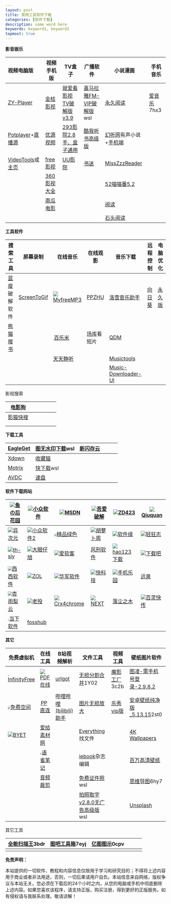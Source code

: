 ```yaml
---
layout: post
title: 常用工具软件下载
categories: [软件下载]
description: some word here
keywords: keyword1, keyword2
topmost: true
---
```




**影音娱乐**

| 视频电脑版                                                   | 视频手机版                                        | TV盒子                                                 | 广播软件                                               | 小说漫画                                                     | 手机音乐                                       |
| :----------------------------------------------------------- | ------------------------------------------------- | ------------------------------------------------------ | ------------------------------------------------------ | ------------------------------------------------------------ | ---------------------------------------------- |
| [ZY-Player](https://github.com/Hunlongyu/ZY-Player/releases) | [金桔影视](https://jinju1.app/)                   | [就爱看影视TV破解版 v3.9](https://lanzous.com/icdmtgh) | [喜马拉雅FM-VIP破解版](https://lanzous.com/icdxita)wsl | [永久阅读](https://lanzous.com/icdxnab)                      | [爱音乐](http://ciful.lanzous.com/icqyr0j)7hx3 |
| [Potplayer](https://potplayer.org/)+[直播源](https://lanzous.com/ica0elc) | [优源视频](https://lanzous.com/b015bmv4f)         | [293影院2.8手、盒子通用](https://lanzous.com/icdmtzg)  | [酷我听书高级版](http://molipan.lanzous.com/iczc9ve)   | [幻听网](http://www.ting89.com/)有声小说+[手机端](http://m.ting89.com/) |                                                |
| [VideoTools](https://healer.lanzous.com/b00zg21wh)或[主页](http://tool.yijingying.com/videotools/) | [free影视](https://lanzous.com/ic8phcj)           | [UU影院](https://lanzous.com/icdmuzc)                  | [书迷](https://lanzous.com/id08kri)                    | [MissZzzReader](https://share.weiyun.com/wKMu2YW6)           |                                                |
|                                                              | [360影视大全](https://www.360kan.com/appdownload) |                                                        |                                                        | [52喵喵番5.2](https://lanzous.com/icp48pe)                   |                                                |
|                                                              | [南瓜电影](http://www.vcinema.cn/)                |                                                        |                                                        | [阅读](https://hao.su/2551/)                                 |                                                |
|                                                              |                                                   |                                                        |                                                        | [石头阅读](http://xitmi.lanzous.com/b03yof80f)               |                                                |

**工具软件**

| 搜索工具                                          | 屏幕录制                                    | 在线音乐                                                     | 在线观影                               | 音乐下载                                                     | 远程控制                                      | 电脑优化                                    |
| ------------------------------------------------- | ------------------------------------------- | ------------------------------------------------------------ | -------------------------------------- | ------------------------------------------------------------ | --------------------------------------------- | ------------------------------------------- |
| [蓝廋](https://ciful.lanzous.com/ic79vti)破解软件 | [ScreenToGif](https://www.screentogif.com/) | ![](http://tool.liumingye.cn/favicon.ico)[MyfreeMP3](http://tool.liumingye.cn/music/) | [PPZHU](http://www.ppzhu.vip/)         | [洛雪音乐助手](https://github.com/lyswhut/lx-music-desktop/releases) | [向日葵](https://sunlogin.oray.com/personal/) | [永久版](http://feixue.lanzous.com/icq2vyf) |
| [熊猫搜书](https://ebook.huzerui.com/#/)          |                                             | <img src="https://bailemi.com/style/img/icon.png" style="zoom:15%;" />[百乐米](https://bailemi.com/) | [场库](https://www.vmovier.com/)看短片 | [QDM](http://www.yeyulingfeng.com/6320.html)                 |                                               |                                             |
|                                                   |                                             | [天天静听](http://47.112.23.238/)                            |                                        | [Musictools](http://tool.yijingying.com/musictools/)         |                                               |                                             |
|                                                   |                                             |                                                              |                                        | [Music-Downloader-UI](http://nitian1207.lanzous.com/icxnp1e) |                                               |                                             |

影视搜索

| [电影狗](http://www.dianyinggou.com/)                       |      |      |      |      |      |
| ----------------------------------------------------------- | ---- | ---- | ---- | ---- | ---- |
| [影猫快搜](http://www.mvcat.com/vsearch/?type=online&word=) |      |      |      |      |      |
|                                                             |      |      |      |      |      |
|                                                             |      |      |      |      |      |

**下载工具**

| [EagleGet](http://www.eagleget.com/)      | [图无水印下载](https://lanzous.com/ick1xhi)wsl | [新闪存云](http://www.lanzoux.com/b03yp32le) |      |      |      |
| ----------------------------------------- | ---------------------------------------------- | -------------------------------------------- | ---- | ---- | ---- |
| [Xdown](https://xdown.org/)               | [收藏猫](https://pictureknow.com/download)     |                                              |      |      |      |
| [Motrix](https://motrix.app/)             | [快下载](https://lanzous.com/icvdnva)wsl       |                                              |      |      |      |
| [AVDC](http://feixue.lanzous.com/icw303a) | [速盘](http://ciful.lanzous.com/iczc6je)       |                                              |      |      |      |

**软件下载网站**

| ![](https://ssl-static.fishlee.net/favicon.ico)[鱼の后花园](https://www.fishlee.net/) | ![](https://love.appinn.com/favicon-32x32.png)[小众软件](https://love.appinn.com/) | ![](https://msdn.itellyou.cn/favicon.ico)[MSDN](https://msdn.itellyou.cn/) | ![](https://www.52pojie.cn/favicon.ico)[吾爱破解](https://www.52pojie.cn/) | ![](https://www.zdfans.com/favicon.ico)[ZD423](https://www.zdfans.com/) | ![](http://www.qiuquan.cc/favicon.ico)[Qiuquan](http://www.qiuquan.cc/) |
| ------------------------------------------------------------ | ------------------------------------------------------------ | ------------------------------------------------------------ | ------------------------------------------------------------ | ------------------------------------------------------------ | ------------------------------------------------------------ |
| ![](https://cdn.iplaysoft.com/ips/icon/favicon-v1/favicon.ico)[异次元](https://www.iplaysoft.com/) | ![](https://img3.appinn.net/static/wp-content/uploads/Appinn-icon-32.jpg)[小众软件2](https://www.appinn.com/) | <img src="https://cdn.portablesoft.org/favicon.ico" style="zoom:50%;" />[精品绿色](https://www.portablesoft.org/) | ![](http://www.carrotchou.blog/wp-content/uploads/2017/01/cropped-1-32x32.jpg)[胡萝卜周](http://www.carrotchou.blog/) | ![](https://www.appcgn.com/favicon.ico)[软件缘](https://www.appcgn.com/) | ![](https://www.flighty.cn/favicon.ico)[轻狂志](https://www.flighty.cn/) |
| ![](http://www.th-sjy.com/favicon.ico)[th-sjy](http://www.th-sjy.com/) | ![](http://www.dayanzai.me/favicon.ico)[大眼仔旭](http://www.dayanzai.me/) | ![](http://www.iruanke.com/favicon.ico)[爱软客](http://www.bokeboke.net/) | [风刑软件](https://www.wsf1234.com/)                         | ![](http://www.hao123.com/favicon.ico?version=1590546703)[hao123下载](http://soft.hao123.com/) | ![](https://www.xiazaiba.com/favicon.ico)[下载吧](https://www.xiazaiba.com/) |
| <img src="https://www.cr173.com/favicon.ico" style="zoom:80%;" />[西西软件](https://www.cr173.com/) | ![](http://xiazai.zol.com.cn/favicon.ico)[ZOL](http://xiazai.zol.com.cn/) | ![](https://www.onlinedown.net/favicon.ico)[华军软件](https://www.onlinedown.net/) | ![](http://www.mydrivers.com/favicon.ico)[快科技](http://www.mydrivers.com/) | ![](https://soft.shouji.com.cn/favicon.ico)[手机乐园](https://soft.shouji.com.cn/) | [远景](http://bbs.pcbeta.com/)                               |
| <img src="https://www.xyboot.com/wp-content/uploads/2017/09/logoi.png" style="zoom:80%;" />[杏雨梨云](https://www.xyboot.com/) | ![](https://www.laomo.me/cdn/img/favicon.ico)[老殁](https://www.mpyit.com/) | ![](https://s.crx4chrome.com/favicon.ico)[Crx4chrome](https://www.crx4chrome.com/) | ![](https://next.itellyou.cn/favicon.ico)[NEXT](https://next.itellyou.cn/) | [落尘之木](https://www.luochenzhimu.com/)                    | ![](https://static.oschina.net/new-osc/img/favicon.ico)[百灵快传](https://www.oschina.net) |
| <img src="http://www.downxia.com/statics/images/logo.jpg" style="zoom:25%;" />[当下软件](http://www.downxia.com/) | [fosshub](https://www.fosshub.com/)                          |                                                              |                                                              |                                                              |                                                              |

**其它**

| 免费虚拟机                                                   | 在线工具                                                     | B站视频解析                                                  | 文件工具                                                     | 视频工具                                         | 壁纸图片软件                                                 |
| ------------------------------------------------------------ | ------------------------------------------------------------ | ------------------------------------------------------------ | ------------------------------------------------------------ | ------------------------------------------------ | ------------------------------------------------------------ |
| <img src="https://app.infinityfree.net/favicon.ico" style="zoom:25%;" />[InfinityFree](https://app.infinityfree.net/) | ![](https://www.ilovepdf.com/img/favicons-pdf/favicon-16x16.png)[PDF在线](https://www.ilovepdf.com/zh-cn) | [urlgot](https://v.urlgot.cn/)                               | [无损分割合并](https://pan.baidu.com/s/1MW85d8f-d8sIwMzrcv6vCQ)1Y02 | [魔影工厂](http://ciful.lanzous.com/icev4lc)3c2b | [图凌-需手机号登录-2.9.8.2](https://lanzous.com/icgsacd)     |
| <img src="https://freela.ml/favicon.ico" style="zoom:50%;" />[免费空间](https://freela.ml/) | <img src="https://www.ppzhilian.com/statics/icons/favicon.ico" style="zoom:15%;" />[PP直连](https://www.ppzhilian.com/) | [哔哩哔哩(bilibili)助手](http://www.cnplugins.com/fuzhu/zuolizuolizhushou/) | [图片无损放大](https://sourceforge.net/projects/waifu2x-extension-gui/) | [乐秀vip版](http://feixue.lanzous.com/ickjgqd)   | [安卓壁纸纯净版_5.13.15](https://ciful.lanzous.com/icb20oj)2st0 |
| ![](https://byet.host/favicon.ico)[BYET](https://byet.host/) | [爱给素材网](http://www.aigei.com/)                          |                                                              | [Everything](https://www.voidtools.com/zh-cn/)找文件         |                                                  | [4K Wallpapers](https://lanzous.com/icgqryf)                 |
|                                                              | <img src="https://gw.alipayobjects.com/zos/rmsportal/UTjFYEzMSYVwzxIGVhMu.png" style="zoom: 33%;" />[语雀笔记](https://www.yuque.com/) |                                                              | [iebook](http://www.iebook.cn/)杂志编辑                      |                                                  | [百万高清壁纸](https://lanzous.com/icgqvqb)                  |
|                                                              | [音频裁剪](https://mp3cut.net/cn/)                           |                                                              | [免费证件照](https://lanzous.com/icigtlg)wsl                 |                                                  | [思维导图](http://ciful.lanzous.com/b015g441c)6hy7           |
|                                                              |                                                              |                                                              | [拍照取字v2.8.0无广告高级版](https://lanzous.com/icigtlg)wsl |                                                  | [Unsplash](https://www.files.ly/)                            |

其它工具

| [全能扫描王](http://ciful.lanzous.com/icqzufi)3bdr | [图吧工具箱](https://pan.baidu.com/s/1PzEgXu5Ep3uQA26KZuCWow)7eyj | [亿图图示](https://pan.baidu.com/s/1KTulyGKjoR193D5l95n_7A)0cpv |      |      |      |
| -------------------------------------------------- | ------------------------------------------------------------ | ------------------------------------------------------------ | ---- | ---- | ---- |
|                                                    |                                                              |                                                              |      |      |      |









**免责声明：**

本站提供的一切软件、教程和内容信息仅限用于学习和研究目的；不得将上述内容用于商业或者非法用途，否则，一切后果请用户自负。本站信息来自网络，版权争议与本站无关。您必须在下载后的24个小时之内，从您的电脑或手机中彻底删除上述内容。如果您喜欢该程序，请支持正版，购买注册，得到更好的正版服务。如有侵权请与我联系处理。敬请谅解！